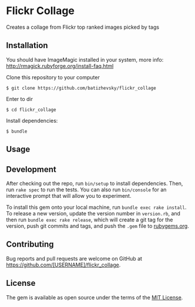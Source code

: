 # Flickr Collage

Creates a collage from Flickr top ranked images picked by tags

## Installation

You should have ImageMagic installed in your system, more info: http://rmagick.rubyforge.org/install-faq.html

Clone this repository to your computer

    $ git clone https://github.com/batizhevsky/flickr_collage

Enter to dir
    
    $ cd flickr_collage

Install dependencies:

    $ bundle

## Usage



## Development

After checking out the repo, run `bin/setup` to install dependencies. Then, run `rake spec` to run the tests. You can also run `bin/console` for an interactive prompt that will allow you to experiment.

To install this gem onto your local machine, run `bundle exec rake install`. To release a new version, update the version number in `version.rb`, and then run `bundle exec rake release`, which will create a git tag for the version, push git commits and tags, and push the `.gem` file to [rubygems.org](https://rubygems.org).

## Contributing

Bug reports and pull requests are welcome on GitHub at https://github.com/[USERNAME]/flickr_collage.


## License

The gem is available as open source under the terms of the [MIT License](http://opensource.org/licenses/MIT).

